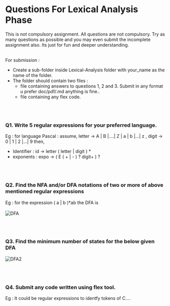 # Questions For Lexical Analysis Phase
This is not compulsory assignment. All questions are not compulsory. Try as many questions as possible and you may even submit the incomplete assignment also. 
Its just for fun and deeper understanding. <br></br>

For submission : 
- Create a sub-folder inside Lexical-Analysis folder with your_name as the name of the folder. 
- The folder should contain two files :
  - file containing answers to questions 1, 2 and 3. Submit in any format u prefer doc/pdf/.md anything is fine..
  - file containing any flex code. 

<br></br>

### Q1. Write 5 regular expressions for your preferred language. 
Eg : for language Pascal : assume, letter -> A | B |....| Z | a | b |...| z , digit -> 0 | 1 | 2 |...| 9 then,
- Identifier : id -> letter ( letter | digit ) *
- exponents : expo -> ( E ( + | - ) ? digit+ ) ? 

<br></br>

### Q2. Find the NFA and/or DFA notations of two or more of above mentioned regular expressions
Eg : for the expression ( a | b )*ab the DFA is <br></br>
![DFA](https://user-images.githubusercontent.com/60187935/144737458-c897e006-b4d9-4ca2-8aa9-d3f8a42fb4f8.png)

<br></br>

### Q3. Find the minimum number of states for the below given DFA
![DFA2](https://user-images.githubusercontent.com/60187935/144737793-fe151cc4-a19e-493d-9186-b4d29c0a619b.png)

<br></br>

### Q4. Submit any code written using flex tool. 
Eg : It could be regular expressions to identfy tokens of C....
